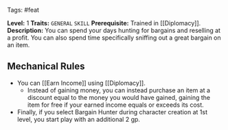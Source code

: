 Tags: #feat 

**Level:** 1
**Traits:** `GENERAL` `SKILL`
**Prerequisite:** Trained in [[Diplomacy]].
**Description:** You can spend your days hunting for bargains and reselling at a profit. You can also spend time specifically sniffing out a great bargain on an item.
## Mechanical Rules

- You can [[Earn Income]] using [[Diplomacy]].
	- Instead of gaining money, you can instead purchase an item at a discount equal to the money you would have gained, gaining the item for free if your earned income equals or exceeds its cost. 
- Finally, if you select Bargain Hunter during character creation at 1st level, you start play with an additional 2 gp.
